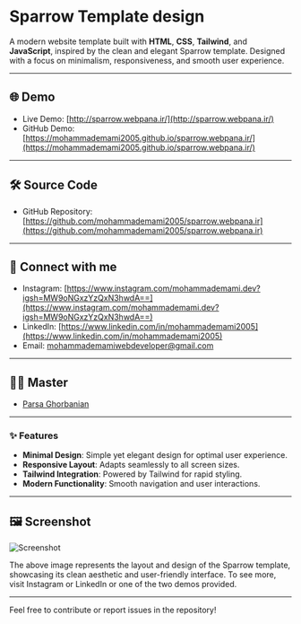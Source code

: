 # Sparrow Template design

A modern website template built with **HTML**, **CSS**, **Tailwind**, and **JavaScript**, inspired by the clean and elegant Sparrow template. Designed with a focus on minimalism, responsiveness, and smooth user experience.

---

## 🌐 Demo

- Live Demo: [http://sparrow.webpana.ir/](http://sparrow.webpana.ir/)
- GitHub Demo: [https://mohammademami2005.github.io/sparrow.webpana.ir/](https://mohammademami2005.github.io/sparrow.webpana.ir/)

---

## 🛠️ Source Code

- GitHub Repository: [https://github.com/mohammademami2005/sparrow.webpana.ir](https://github.com/mohammademami2005/sparrow.webpana.ir)

---

## 📱 Connect with me

- Instagram: [https://www.instagram.com/mohammademami.dev?igsh=MW9oNGxzYzQxN3hwdA==](https://www.instagram.com/mohammademami.dev?igsh=MW9oNGxzYzQxN3hwdA==)
- LinkedIn: [https://www.linkedin.com/in/mohammademami2005](https://www.linkedin.com/in/mohammademami2005)
- Email: [mohammademamiwebdeveloper@gmail.com](mailto:mohammademamiwebdeveloper@gmail.com)

---


## 👨‍🏫 Master

-  [Parsa Ghorbanian](https://github.com/parsaGhorbanian)





---
### ✨ Features

- **Minimal Design**: Simple yet elegant design for optimal user experience.
- **Responsive Layout**: Adapts seamlessly to all screen sizes.
- **Tailwind Integration**: Powered by Tailwind for rapid styling.
- **Modern Functionality**: Smooth navigation and user interactions.

---

## 🖼️ Screenshot

![Screenshot](https://github.com/user-attachments/assets/830be75e-d405-4446-9cc8-096fcc982493)

The above image represents the layout and design of the Sparrow template, showcasing its clean aesthetic and user-friendly interface.
To see more, visit Instagram or LinkedIn or one of the two demos provided.

---



Feel free to contribute or report issues in the repository!
